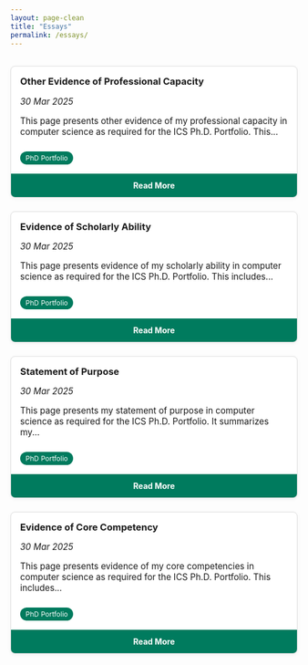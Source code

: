 ```yaml
---
layout: page-clean
title: "Essays"
permalink: /essays/
---
```



<style>
.essay-grid {
  display: grid;
  grid-template-columns: repeat(auto-fit, minmax(250px, 1fr));
  gap: 1.5rem;
  margin-top: 2rem;
}

.essay-card {
  display: flex;
  flex-direction: column;
  justify-content: space-between;
  border: 1px solid #ddd;
  border-radius: 8px;
  overflow: hidden;
  background: white;
  box-shadow: 0 2px 6px rgba(0,0,0,0.05);
}

.essay-content {
  padding: 1rem;
}

.essay-content h3 {
  margin-top: 0;
  margin-bottom: 0.3rem;
}

.essay-content p {
  font-size: 0.95rem;
}

.essay-content .tag {
  display: inline-block;
  background-color: #007b5e;
  color: white;
  font-size: 0.75rem;
  padding: 0.25rem 0.6rem;
  border-radius: 12px;
  margin-top: 0.6rem;
}

.essay-footer {
  background-color: #007b5e;
  color: white;
  font-weight: bold;
  text-align: center;
  padding: 0.75rem;
  text-decoration: none;
  transition: background-color 0.2s ease;
}

.essay-footer:hover {
  background-color: #005f47;
}
</style>

<div class="essay-grid">

  <div class="essay-card">
    <div class="essay-content">
      <h3>Other Evidence of Professional Capacity</h3>
      <p><em>30 Mar 2025</em></p>
      <p>This page presents other evidence of my professional capacity in computer science as required for the ICS Ph.D. Portfolio. This...</p>
      <span class="tag">PhD Portfolio</span>
    </div>
    <a class="essay-footer" href="/essays/essay1.html">Read More</a>
  </div>

  <div class="essay-card">
    <div class="essay-content">
      <h3>Evidence of Scholarly Ability</h3>
      <p><em>30 Mar 2025</em></p>
      <p>This page presents evidence of my scholarly ability in computer science as required for the ICS Ph.D. Portfolio. This includes...</p>
      <span class="tag">PhD Portfolio</span>
    </div>
    <a class="essay-footer" href="/essays/essay2.html">Read More</a>
  </div>

  <div class="essay-card">
    <div class="essay-content">
      <h3>Statement of Purpose</h3>
      <p><em>30 Mar 2025</em></p>
      <p>This page presents my statement of purpose in computer science as required for the ICS Ph.D. Portfolio. It summarizes my...</p>
      <span class="tag">PhD Portfolio</span>
    </div>
    <a class="essay-footer" href="/essays/essay3.html">Read More</a>
  </div>

  <div class="essay-card">
    <div class="essay-content">
      <h3>Evidence of Core Competency</h3>
      <p><em>30 Mar 2025</em></p>
      <p>This page presents evidence of my core competencies in computer science as required for the ICS Ph.D. Portfolio. This includes...</p>
      <span class="tag">PhD Portfolio</span>
    </div>
    <a class="essay-footer" href="/essays/essay4.html">Read More</a>
  </div>

</div>
